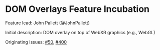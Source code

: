 # DOM Overlays Feature Incubation

Feature lead: John Pallett (@JohnPallett)

Initial description: DOM overlay on top of WebXR graphics (e.g., WebGL)

Originating Issues: [#50](https://github.com/immersive-web/proposals/issues/50), [#400](https://github.com/immersive-web/webxr/issues/400)
